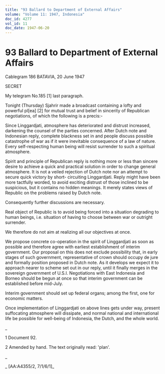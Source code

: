 ```yaml
---
title: "93 Ballard to Department of External Affairs"
volume: "Volume 11: 1947, Indonesia"
doc_id: 4277
vol_id: 11
doc_date: 1947-06-20
---
```


# 93 Ballard to Department of External Affairs

Cablegram 186 BATAVIA, 20 June 1947

SECRET

My telegram No.185 [1] last paragraph.

Tonight (Thursday) Sjahrir made a broadcast containing a lofty and powerful pl[ea] [2] for mutual trust and belief in sincerity of Republican negotiations, of which the following is a precis:-

Since Linggardjati, atmosphere has deteriorated and distrust increased, darkening the counsel of the parties concerned. After Dutch note and Indonesian reply, complete blackness set in and people discuss possible catastrophe of war as if it were inevitable consequence of a law of nature. Every self-respecting human being will resist surrender to such a spiritual atmosphere.

Spirit and principle of Republican reply is nothing more or less than sincere desire to achieve a quick and practical solution in order to change general atmosphere. It is not a veiled rejection of Dutch note nor an attempt to secure quick victory by short- circuiting Linggardjati. Reply might have been more tactfully worded, to avoid exciting distrust of those inclined to be suspicious, but it contains no hidden meanings. It merely states views of Republic on the problems raised by Dutch note.

Consequently further discussions are necessary.

Real object of Republic is to avoid being forced into a situation degrading to human beings, i.e. situation of having to choose between war or outright surrender.

We therefore do not aim at realizing all our objectives at once.

We propose concrete co-operation in the spirit of Linggardjati as soon as possible and therefore agree with earliest establishment of interim government. Our proposal on this does not exclude possibility that, in early stages of such government, representative of crown should occupy de jure and formally position proposed in Dutch note. As it develops we expect it to approach nearer to scheme set out in our reply, until it finally merges in the sovereign government of U.S.I. Negotiations with East Indonesia and Borneo should be begun at once so that interim government can be established before mid-July.

Interim government should set up federal organs; among the first, one for economic matters.

Once implementation of Linggardjati on above lines gets under way, present suffocating atmosphere will dissipate, and normal national and international life be possible for well-being of Indonesia, the Dutch, and the whole world.

_

1 Document 92.

2 Amended by hand. The text originally read: 'plan'.

_

_ [AA:A4355/2, 7/1/6/1]_
